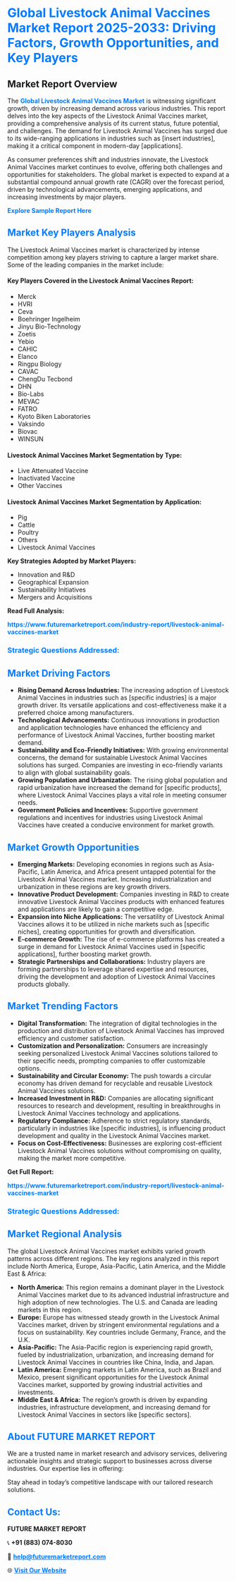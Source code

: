 <h1 style="color: #007BFF;">Global Livestock Animal Vaccines Market Report 2025-2033: Driving Factors, Growth Opportunities, and Key Players</h1>

<section id="overview">
<h2>Market Report Overview</h2>
<p>The <a href="https://www.futuremarketreport.com/industry-report/livestock-animal-vaccines-market" style="color: #007BFF; text-decoration: none;"><strong>Global Livestock Animal Vaccines Market</strong></a> is witnessing significant growth, driven by increasing demand across various industries. This report delves into the key aspects of the Livestock Animal Vaccines market, providing a comprehensive analysis of its current status, future potential, and challenges. The demand for Livestock Animal Vaccines has surged due to its wide-ranging applications in industries such as [insert industries], making it a critical component in modern-day [applications].</p>
<p>As consumer preferences shift and industries innovate, the Livestock Animal Vaccines market continues to evolve, offering both challenges and opportunities for stakeholders. The global market is expected to expand at a substantial compound annual growth rate (CAGR) over the forecast period, driven by technological advancements, emerging applications, and increasing investments by major players.</p>
</section>

<section id="overview">
<p><a href="https://www.futuremarketreport.com/request-sample/reportId=122937" style="color: #007BFF; text-decoration: none;"><strong>Explore Sample Report Here</strong></a></p>
</section>

<section id="key-players">
<h2 style="color: #007BFF;">Market Key Players Analysis</h2>
<p>The Livestock Animal Vaccines market is characterized by intense competition among key players striving to capture a larger market share. Some of the leading companies in the market include:</p>
<h4>Key Players Covered in the Livestock Animal Vaccines Report:</h4>
<ul><li>Merck</li><li>HVRI</li><li>Ceva</li><li>Boehringer Ingelheim</li><li>Jinyu Bio-Technology</li><li>Zoetis</li><li>Yebio</li><li>CAHIC</li><li>Elanco</li><li>Ringpu Biology</li><li>CAVAC</li><li>ChengDu Tecbond</li><li>DHN</li><li>Bio-Labs</li><li>MEVAC</li><li>FATRO</li><li>Kyoto Biken Laboratories</li><li>Vaksindo</li><li>Biovac</li><li>WINSUN</li></ul>
<h4>Livestock Animal Vaccines Market Segmentation by Type:</h4>
<ul><li>Live Attenuated Vaccine</li><li>Inactivated Vaccine</li><li>Other Vaccines</li></ul>

<h4>Livestock Animal Vaccines Market Segmentation by Application:</h4>
<ul><li>Pig</li><li>Cattle</li><li>Poultry</li><li>Others</li><li>Livestock Animal Vaccines</li></ul>
<p><strong>Key Strategies Adopted by Market Players:</strong></p>
<ul>
<li>Innovation and R&D</li>
<li>Geographical Expansion</li>
<li>Sustainability Initiatives</li>
<li>Mergers and Acquisitions</li>
</ul>
</section>

<section>
<p><strong>Read Full Analysis: </strong></p><a href="https://www.futuremarketreport.com/industry-report/livestock-animal-vaccines-market" style="color: #007BFF; text-decoration: none;"><strong>https://www.futuremarketreport.com/industry-report/livestock-animal-vaccines-market</strong></a>
<h3 style="color: #007BFF;">Strategic Questions Addressed:</h3>
</section>

<section id="driving-factors">
<h2 style="color: #007BFF;">Market Driving Factors</h2>
<ul>
<li><strong>Rising Demand Across Industries:</strong> The increasing adoption of Livestock Animal Vaccines in industries such as [specific industries] is a major growth driver. Its versatile applications and cost-effectiveness make it a preferred choice among manufacturers.</li>
<li><strong>Technological Advancements:</strong> Continuous innovations in production and application technologies have enhanced the efficiency and performance of Livestock Animal Vaccines, further boosting market demand.</li>
<li><strong>Sustainability and Eco-Friendly Initiatives:</strong> With growing environmental concerns, the demand for sustainable Livestock Animal Vaccines solutions has surged. Companies are investing in eco-friendly variants to align with global sustainability goals.</li>
<li><strong>Growing Population and Urbanization:</strong> The rising global population and rapid urbanization have increased the demand for [specific products], where Livestock Animal Vaccines plays a vital role in meeting consumer needs.</li>
<li><strong>Government Policies and Incentives:</strong> Supportive government regulations and incentives for industries using Livestock Animal Vaccines have created a conducive environment for market growth.</li>
</ul>
</section>

<section id="growth-opportunities">
<h2 style="color: #007BFF;">Market Growth Opportunities</h2>
<ul>
<li><strong>Emerging Markets:</strong> Developing economies in regions such as Asia-Pacific, Latin America, and Africa present untapped potential for the Livestock Animal Vaccines market. Increasing industrialization and urbanization in these regions are key growth drivers.</li>
<li><strong>Innovative Product Development:</strong> Companies investing in R&D to create innovative Livestock Animal Vaccines products with enhanced features and applications are likely to gain a competitive edge.</li>
<li><strong>Expansion into Niche Applications:</strong> The versatility of Livestock Animal Vaccines allows it to be utilized in niche markets such as [specific niches], creating opportunities for growth and diversification.</li>
<li><strong>E-commerce Growth:</strong> The rise of e-commerce platforms has created a surge in demand for Livestock Animal Vaccines used in [specific applications], further boosting market growth.</li>
<li><strong>Strategic Partnerships and Collaborations:</strong> Industry players are forming partnerships to leverage shared expertise and resources, driving the development and adoption of Livestock Animal Vaccines products globally.</li>
</ul>
</section>

<section id="trending-factors">
<h2 style="color: #007BFF;">Market Trending Factors</h2>
<ul>
<li><strong>Digital Transformation:</strong> The integration of digital technologies in the production and distribution of Livestock Animal Vaccines has improved efficiency and customer satisfaction.</li>
<li><strong>Customization and Personalization:</strong> Consumers are increasingly seeking personalized Livestock Animal Vaccines solutions tailored to their specific needs, prompting companies to offer customizable options.</li>
<li><strong>Sustainability and Circular Economy:</strong> The push towards a circular economy has driven demand for recyclable and reusable Livestock Animal Vaccines solutions.</li>
<li><strong>Increased Investment in R&D:</strong> Companies are allocating significant resources to research and development, resulting in breakthroughs in Livestock Animal Vaccines technology and applications.</li>
<li><strong>Regulatory Compliance:</strong> Adherence to strict regulatory standards, particularly in industries like [specific industries], is influencing product development and quality in the Livestock Animal Vaccines market.</li>
<li><strong>Focus on Cost-Effectiveness:</strong> Businesses are exploring cost-efficient Livestock Animal Vaccines solutions without compromising on quality, making the market more competitive.</li>
</ul>
</section>

<section>
<p><strong>Get Full Report: </strong></p><a href="https://www.futuremarketreport.com/industry-report/livestock-animal-vaccines-market" style="color: #007BFF; text-decoration: none;"><strong>https://www.futuremarketreport.com/industry-report/livestock-animal-vaccines-market</strong></a>
<h3 style="color: #007BFF;">Strategic Questions Addressed:</h3>
</section>


<section id="regional-analysis">
<h2 style="color: #007BFF;">Market Regional Analysis</h2>
<p>The global Livestock Animal Vaccines market exhibits varied growth patterns across different regions. The key regions analyzed in this report include North America, Europe, Asia-Pacific, Latin America, and the Middle East & Africa:</p>
<ul>
<li><strong>North America:</strong> This region remains a dominant player in the Livestock Animal Vaccines market due to its advanced industrial infrastructure and high adoption of new technologies. The U.S. and Canada are leading markets in this region.</li>
<li><strong>Europe:</strong> Europe has witnessed steady growth in the Livestock Animal Vaccines market, driven by stringent environmental regulations and a focus on sustainability. Key countries include Germany, France, and the U.K.</li>
<li><strong>Asia-Pacific:</strong> The Asia-Pacific region is experiencing rapid growth, fueled by industrialization, urbanization, and increasing demand for Livestock Animal Vaccines in countries like China, India, and Japan.</li>
<li><strong>Latin America:</strong> Emerging markets in Latin America, such as Brazil and Mexico, present significant opportunities for the Livestock Animal Vaccines market, supported by growing industrial activities and investments.</li>
<li><strong>Middle East & Africa:</strong> The region’s growth is driven by expanding industries, infrastructure development, and increasing demand for Livestock Animal Vaccines in sectors like [specific sectors].</li>
</ul>
</section>

<footer>
<h2 style="color: #007BFF;">About FUTURE MARKET REPORT</h2>
<p>We are a trusted name in market research and advisory services, delivering actionable insights and strategic support to businesses across diverse industries. Our expertise lies in offering:</p>

<p>Stay ahead in today’s competitive landscape with our tailored research solutions.</p>

<h2 style="color: #007BFF;">Contact Us:</h2>
<p><strong>FUTURE MARKET REPORT</strong></p>
<p>📞 <strong>+91 (883) 074-8030</strong></p>
<p>📧 <strong><a href="mailto:help@futuremarketreport.com" style="color: #007BFF;">help@futuremarketreport.com</a></strong></p>
<p>🌐 <strong><a href="https://www.futuremarketreport.com/" style="color: #007BFF;">Visit Our Website</a></strong></p>
</footer>